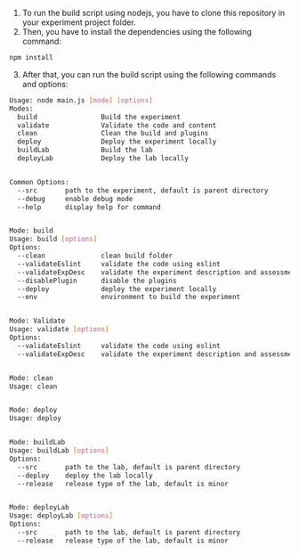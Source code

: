 1. To run the build script using nodejs, you have to clone this repository in your experiment project folder. 
2. Then, you have to install the dependencies using the following command:
```bash
npm install
```
3. After that, you can run the build script using the following commands and options:
```bash
Usage: node main.js [mode] [options]
Modes:
  build                Build the experiment
  validate             Validate the code and content
  clean                Clean the build and plugins
  deploy               Deploy the experiment locally
  buildLab             Build the lab
  deployLab            Deploy the lab locally


Common Options:
  --src       path to the experiment, default is parent directory
  --debug     enable debug mode
  --help      display help for command


Mode: build
Usage: build [options]
Options:
  --clean              clean build folder
  --validateEslint     validate the code using eslint
  --validateExpDesc    validate the experiment description and assessment files
  --disablePlugin      disable the plugins
  --deploy             deploy the experiment locally
  --env                environment to build the experiment


Mode: Validate
Usage: validate [options]
Options:
  --validateEslint     validate the code using eslint
  --validateExpDesc    validate the experiment description and assessment files


Mode: clean
Usage: clean


Mode: deploy
Usage: deploy


Mode: buildLab
Usage: buildLab [options]
Options:
  --src       path to the lab, default is parent directory
  --deploy    deploy the lab locally
  --release   release type of the lab, default is minor


Mode: deployLab
Usage: deployLab [options]
Options:
  --src       path to the lab, default is parent directory
  --release   release type of the lab, default is minor
```